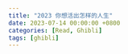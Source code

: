 ```yaml
---
title: "2023 你想活出怎样的人生"
date: 2023-07-14 00:00:00 +0800
categories: [Read, Ghibli]
tags: [ghibli]
---
```


